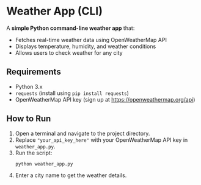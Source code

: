 # Weather App (CLI)

A **simple Python command-line weather app** that:

- Fetches real-time weather data using OpenWeatherMap API  
- Displays temperature, humidity, and weather conditions  
- Allows users to check weather for any city  

## Requirements  
- Python 3.x  
- `requests` (install using `pip install requests`)  
- OpenWeatherMap API key (sign up at https://openweathermap.org/api)  

## How to Run  
1. Open a terminal and navigate to the project directory.  
2. Replace `"your_api_key_here"` with your OpenWeatherMap API key in `weather_app.py`.  
3. Run the script:  
   ```sh  
   python weather_app.py  
   ```  
4. Enter a city name to get the weather details.  
